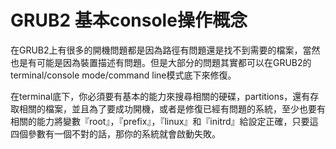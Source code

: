 # GRUB2 基本console操作概念

在GRUB2上有很多的開機問題都是因為路徑有問題還是找不到需要的檔案，當然也是有可能是因為裝置描述有問題。但是大部分的問題其實都可以在GRUB2的terminal/console mode/command line模式底下來修復。

在terminal底下，你必須要有基本的能力來搜尋相關的硬碟，partitions，還有存取相關的檔案，並且為了要成功開機，或者是修復已經有問題的系統，至少也要有相關的能力將變數『root』，『prefix』，『linux』和『initrd』給設定正確，只要這四個參數有一個不對的話，那你的系統就會啟動失敗。
